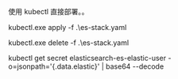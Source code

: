 使用 kubectl 直接部署。。

kubectl.exe apply -f .\es-stack.yaml

kubectl.exe delete -f .\es-stack.yaml

kubectl get secret elasticsearch-es-elastic-user -o=jsonpath='{.data.elastic}' | base64 --decode
